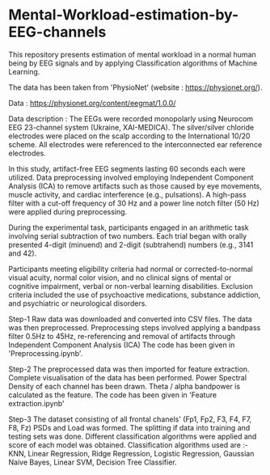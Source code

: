 # Mental-Workload-estimation-by-EEG-channels
This repository presents estimation of mental workload in a normal human being by EEG signals and by applying Classification algorithms of Machine Learning.

The data has been taken from 'PhysioNet' (website : https://physionet.org/).

Data : https://physionet.org/content/eegmat/1.0.0/

Data description : The EEGs were recorded monopolarly using Neurocom EEG 23-channel system (Ukraine, XAI-MEDICA). The silver/silver chloride electrodes were placed on the scalp according to the International 10/20 scheme. All electrodes were referenced to the interconnected ear reference electrodes.

In this study, artifact-free EEG segments lasting 60 seconds each were utilized. Data preprocessing involved employing Independent Component Analysis (ICA) to remove artifacts such as those caused by eye movements, muscle activity, and cardiac interference (e.g., pulsations). A high-pass filter with a cut-off frequency of 30 Hz and a power line notch filter (50 Hz) were applied during preprocessing.

During the experimental task, participants engaged in an arithmetic task involving serial subtraction of two numbers. Each trial began with orally presented 4-digit (minuend) and 2-digit (subtrahend) numbers (e.g., 3141 and 42).

Participants meeting eligibility criteria had normal or corrected-to-normal visual acuity, normal color vision, and no clinical signs of mental or cognitive impairment, verbal or non-verbal learning disabilities. Exclusion criteria included the use of psychoactive medications, substance addiction, and psychiatric or neurological disorders.

Step-1 Raw data was downloaded and converted into CSV files. The data was then preprocessed. Preprocessing steps involved applying a bandpass filter 0.5Hz to 45Hz, re-referencing and removal of artifacts through Independent Component Analysis (ICA) The code has been given in 'Preprocessing.ipynb'.

Step-2 The preprocessed data was then imported for feature extraction. Complete visualisation of the data has been performed. Power Spectral Density of each channel has been drawn. Theta / alpha bandpower is calculated as the feature. The code has been given in 'Feature extraction.ipynb'

Step-3 The dataset consisting of all frontal chanels' (Fp1, Fp2, F3, F4, F7, F8, Fz) PSDs and Load was formed. The splitting if data into training and testing sets was done. Different classification algorithms were applied and score of each model was obtained. Classification algorithms used are :- KNN, Linear Regression, Ridge Regression, Logistic Regression, Gaussian Naive Bayes, Linear SVM, Decision Tree Classifier.
